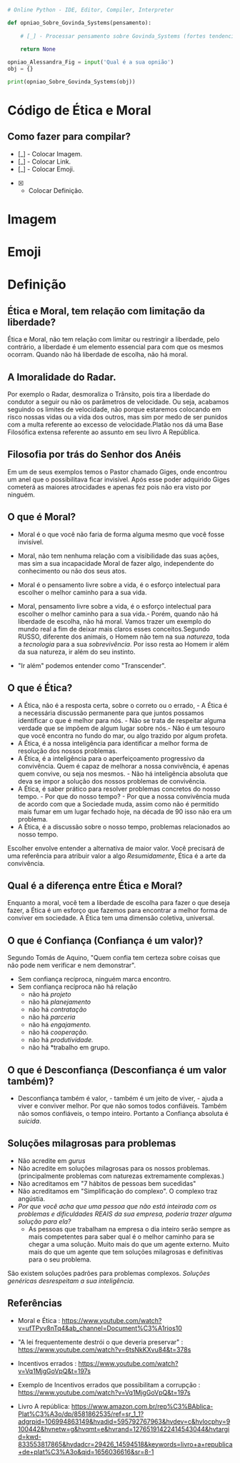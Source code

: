 ```python


# Online Python - IDE, Editor, Compiler, Interpreter

def opniao_Sobre_Govinda_Systems(pensamento):
    
    # [_] - Processar pensamento sobre Govinda_Systems (fortes tendencias de ser um desiguilibrado)
    
    return None

opniao_Alessandra_Fig = input('Qual é a sua opnião')
obj = {}

print(opniao_Sobre_Govinda_Systems(obj))


```

# Código de Ética e Moral

## Como fazer para compilar?

* [_] - Colocar Imagem.
* [_] - Colocar Link.
* [_] - Colocar Emoji.
* [X] - Colocar Definição.

# Imagem



# Emoji



# Definição

## Ética e Moral, tem relação com limitação da liberdade?
Ética e Moral, não tem relação com limitar ou restringir a liberdade, pelo contrário, a liberdade é um elemento essencial para com que os mesmos ocorram. Quando não há liberdade de escolha, não há moral.

## A Imoralidade do Radar.
Por exemplo o Radar, desmoraliza o Trânsito, pois tira a liberdade do condutor a seguir ou não os parâmetros de velocidade. Ou seja, acabamos seguindo os limites de velocidade, não porque estaremos colocando em risco nossas vidas ou a vida dos outros, mas sim por medo de ser punidos com a multa referente ao excesso de velocidade.Platão nos dá uma Base Filosófica extensa referente ao assunto em seu livro A República.

## Filosofia por trás do Senhor dos Anéis  
Em um de seus exemplos temos o Pastor chamado Giges, onde encontrou um anel que o possibilitava ficar invisível. Após esse poder adquirido Giges cometerá as maiores atrocidades e apenas fez pois não era visto por ninguém.

## O que é Moral?
- Moral é o que você não faria de forma alguma mesmo que você fosse invisível. 
- Moral, não tem nenhuma relação com a visibilidade das suas ações, mas sim a sua incapacidade Moral de fazer algo, independente do conhecimento ou não dos seus atos.
- Moral é o pensamento livre sobre a vida, é o esforço intelectual para escolher o melhor caminho para a sua vida.
- Moral, pensamento livre sobre a vida, é o esforço intelectual para escolher o melhor caminho para a sua vida.- Porém, quando não há liberdade de escolha, não há moral.
Vamos trazer um exemplo do mundo real a fim de deixar mais claros esses conceitos.Segundo RUSSO, diferente dos animais, o Homem não tem na sua *natureza*, toda a *tecnologia* para a sua *sobrevivência*. Por isso resta ao Homem ir além da sua natureza, ir além do seu instinto.

- "Ir além" podemos entender como  "Transcender".

## O que é Ética?

- A Ética, não é a resposta certa, sobre o correto ou o errado, - A Ética é a necessária discussão permanente para que juntos possamos identificar o que é melhor para nós. - Não se trata de respeitar alguma verdade que se impõem de algum lugar sobre nós.- Não é um tesouro que você encontra no fundo do mar, ou algo trazido por algum profeta. 
- A Ética, é a nossa inteligência para identificar a melhor forma de resolução dos nossos problemas.
- A Ética, é a inteligência para o aperfeiçoamento progressivo da convivência. Quem é capaz de melhorar a nossa convivência, é apenas quem convive, ou seja nos mesmos.    - Não há inteligência absoluta que deva se impor a solução dos nossos problemas de convivência.
- A Ética, é saber prático para resolver problemas concretos do nosso tempo.    - Por que do nosso tempo?    - Por que a nossa convivência muda de acordo com que a Sociedade muda, assim como não é permitido mais fumar em um lugar fechado hoje, na década de 90 isso não era um problema.
- A Ética, é a discussão sobre o nosso tempo, problemas relacionados ao nosso tempo.

Escolher envolve entender a alternativa de maior valor. Você precisará de uma referência para atribuir valor a algo
*Resumidamente*, Ética é a arte da convivência.

## Qual é a diferença entre Ética e Moral?
Enquanto a moral, você tem a liberdade de escolha para fazer o que deseja fazer, a Ética é um esforço que fazemos para encontrar a melhor forma de conviver em sociedade. A Ética tem uma dimensão coletiva, universal.

## O que é Confiança (Confiança é um  valor)?
Segundo Tomás de Aquino, "Quem confia tem certeza sobre coisas que não pode nem verificar e nem demonstrar".

- Sem confiança recíproca, ninguém marca encontro.
- Sem confiança recíproca não há relação  
    - não há *projeto*  
    - não há *planejamento*  
    - não há *contratação*  
    - não há *parceria*  
    - não há *engajamento.*  
    - não há *cooperação.*  
    - não há *produtividade.*  
    - não há *trabalho em grupo.

## O que é Desconfiança (Desconfiança é um  valor também)?
- Desconfiança também é valor,  - também é um jeito de viver,  - ajuda a viver e conviver melhor. Por que não somos todos confiáveis. Também não somos confiáveis, o tempo inteiro. Portanto a Confiança absoluta é *suicida*.

## Soluções milagrosas para problemas

- Não acredite em *gurus*
- Não acredite em soluções milagrosas para os nossos problemas. (principalmente problemas com naturezas extremamente complexas.)
- Não acreditamos em "7 hábitos de pessoas bem sucedidas"
- Não acreditamos em "Simplificação do complexo". O complexo traz angústia.
- *Por que você acha que uma pessoa que não está inteirada com os problemas e dificuldades REAIS da sua empresa, poderia trazer alguma solução para ela?*
    - As pessoas que trabalham na empresa o dia inteiro serão sempre as mais competentes para saber qual é o melhor caminho para se chegar a uma solução. Muito mais do que um agente externo. Muito mais do que um agente que tem soluções milagrosas e definitivas para o seu problema.


São existem soluções padrões para problemas complexos. *Soluções genéricas desrespeitam a sua inteligência.*

## Referências

- Moral e Ética : https://www.youtube.com/watch?v=ufTPyv8nTq4&ab_channel=Document%C3%A1rios10

- "A lei frequentemente destrói o que deveria preservar" : https://www.youtube.com/watch?v=6tsNkKXvu84&t=378s

- Incentivos errados : https://www.youtube.com/watch?v=Vq1MjgGoVpQ&t=197s

- Exemplo de Incentivos errados que possibilitam a corrupção : https://www.youtube.com/watch?v=Vq1MjgGoVpQ&t=197s

- Livro A república: https://www.amazon.com.br/rep%C3%BAblica-Plat%C3%A3o/dp/8581862535/ref=sr_1_1?adgrpid=106994863149&hvadid=595792767963&hvdev=c&hvlocphy=9100442&hvnetw=g&hvqmt=e&hvrand=12765191422414543044&hvtargid=kwd-833553817865&hydadcr=29426_14594518&keywords=livro+a+republica+de+plat%C3%A3o&qid=1656036616&sr=8-1
